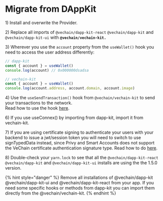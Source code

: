 # Migrate from DAppKit

1\) Install and overwrite the Provider.

2\) Replace all imports of `@vechain/dapp-kit-react` `@vechain/dapp-kit` and `@vechain/dapp-kit-ui` with **`@vechain/vechain-kit.`**

3\) Wherever you use the `account` property from the `useWallet()` hook you need to access the user address differently:

```typescript
// dapp-kit
const { account } = useWallet()
console.log(account) // 0x000000dsadsa

// vechain-kit
const { account } = useWallet()
console.log(account.address, account.domain, account.image)
```

4\) Use the `useSendTransaction()` hook from `@vechain/vechain-kit` to send your transactions to the network. \
Read how to use the hook [here](../quickstart/send-transactions.md).

6\) If you use useConnex() by importing from dapp-kit, import it from vechain-kit.

7\) If you are using certificate signing to authenticate your users with your backend to issue a jwt/session token you will need to switch to use signTypedData instead, since Privy and Smart Accounts does not support the VeChain certificate authentication signature type. Read how to do [here](../sign-messages.md).

8\) Double-check your `yarn.lock` to see that all the `@vechain/dapp-kit-react` `@vechain/dapp-kit` and `@vechain/dapp-kit-ui` installs are using the the 1.5.0 version.

{% hint style="danger" %}
Remove all installations of @vechain/dapp-kit @vechain/dapp-kit-ui and @vechain/dapp-kit-react from your app. If you need some specific hooks or methods from dapp-kit you can import them directly from the @vechain/vechain-kit.
{% endhint %}


